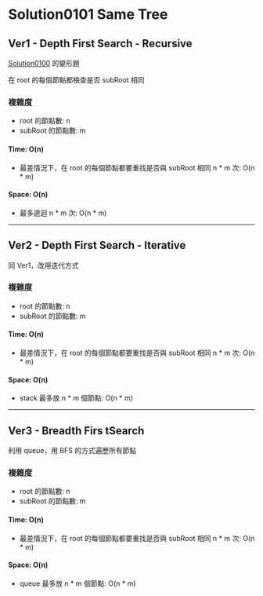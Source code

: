 # Solution0101 Same Tree

## Ver1 - Depth First Search - Recursive

[Solution0100](Solution0100.md) 的變形題  

在 root 的每個節點都檢查是否 subRoot 相同

### 複雜度
- root 的節點數: n
- subRoot 的節點數: m

#### Time: O(n)
- 最差情況下，在 root 的每個節點都要重找是否與 subRoot 相同 n * m 次: O(n * m)

#### Space: O(n)
- 最多遞迴 n * m 次: O(n * m)

---

## Ver2 - Depth First Search - Iterative

同 Ver1，改用迭代方式

### 複雜度
- root 的節點數: n
- subRoot 的節點數: m

#### Time: O(n)
- 最差情況下，在 root 的每個節點都要重找是否與 subRoot 相同 n * m 次: O(n * m)

#### Space: O(n)
- stack 最多放 n * m 個節點: O(n * m)

---

## Ver3 - Breadth Firs tSearch

利用 queue，用 BFS 的方式遍歷所有節點

### 複雜度
- root 的節點數: n
- subRoot 的節點數: m

#### Time: O(n)
- 最差情況下，在 root 的每個節點都要重找是否與 subRoot 相同 n * m 次: O(n * m)

#### Space: O(n)
- queue 最多放 n * m 個節點: O(n * m)
